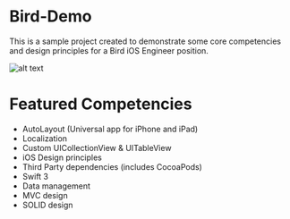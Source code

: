 # Bird-Demo
This is a sample project created to demonstrate some core competencies and design principles for a Bird iOS Engineer position.

![alt text](https://github.com/jwells18/Bird-Demo/blob/master/BirdPreviewGIF.gif)

# Featured Competencies

- AutoLayout (Universal app for iPhone and iPad)
- Localization
- Custom UICollectionView & UITableView
- iOS Design principles
- Third Party dependencies (includes CocoaPods)
- Swift 3
- Data management 
- MVC design
- SOLID design

